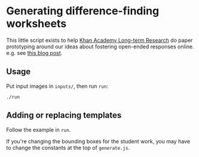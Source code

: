 # Generating difference-finding worksheets

This little script exists to help [Khan Academy Long-term Research](https://khanacademy.org/research) do paper prototyping around our ideas about fostering open-ended responses online. e.g. see [this blog post](http://klr.tumblr.com/post/158036182833/rich-tasks-crowdsourcing-data-for-more-rich-tasks).

## Usage

Put input images in `inputs/`, then run `run`:
```
./run
```

## Adding or replacing templates

Follow the example in `run`.

If you're changing the bounding boxes for the student work, you may have to change the constants at the top of `generate.js`.
